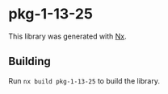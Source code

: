 # pkg-1-13-25

This library was generated with [Nx](https://nx.dev).

## Building

Run `nx build pkg-1-13-25` to build the library.
